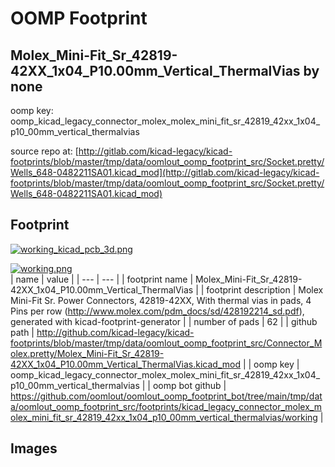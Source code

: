 # OOMP Footprint  
## Molex_Mini-Fit_Sr_42819-42XX_1x04_P10.00mm_Vertical_ThermalVias  by none  
  
oomp key: oomp_kicad_legacy_connector_molex_molex_mini_fit_sr_42819_42xx_1x04_p10_00mm_vertical_thermalvias  
  
source repo at: [http://gitlab.com/kicad-legacy/kicad-footprints/blob/master/tmp/data/oomlout_oomp_footprint_src/Socket.pretty/Wells_648-0482211SA01.kicad_mod](http://gitlab.com/kicad-legacy/kicad-footprints/blob/master/tmp/data/oomlout_oomp_footprint_src/Socket.pretty/Wells_648-0482211SA01.kicad_mod)  
## Footprint  
  
[![working_kicad_pcb_3d.png](working_kicad_pcb_3d_600.png)](working_kicad_pcb_3d.png)  
  
[![working.png](working_600.png)](working.png)  
| name | value | 
| --- | --- | 
| footprint name | Molex_Mini-Fit_Sr_42819-42XX_1x04_P10.00mm_Vertical_ThermalVias | 
| footprint description | Molex Mini-Fit Sr. Power Connectors, 42819-42XX, With thermal vias in pads, 4 Pins per row (http://www.molex.com/pdm_docs/sd/428192214_sd.pdf), generated with kicad-footprint-generator | 
| number of pads | 62 | 
| github path | http://github.com/kicad-legacy/kicad-footprints/blob/master/tmp/data/oomlout_oomp_footprint_src/Connector_Molex.pretty/Molex_Mini-Fit_Sr_42819-42XX_1x04_P10.00mm_Vertical_ThermalVias.kicad_mod | 
| oomp key | oomp_kicad_legacy_connector_molex_molex_mini_fit_sr_42819_42xx_1x04_p10_00mm_vertical_thermalvias | 
| oomp bot github | https://github.com/oomlout/oomlout_oomp_footprint_bot/tree/main/tmp/data/oomlout_oomp_footprint_src/footprints/kicad_legacy_connector_molex_molex_mini_fit_sr_42819_42xx_1x04_p10_00mm_vertical_thermalvias/working | 
## Images  
